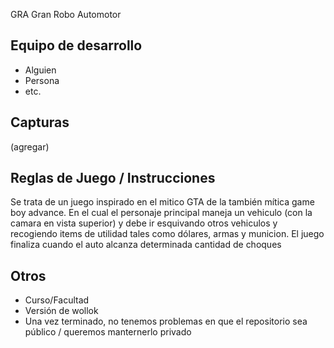 GRA Gran Robo Automotor

## Equipo de desarrollo

- Alguien
- Persona
- etc.

## Capturas

(agregar)

## Reglas de Juego / Instrucciones

Se trata de un juego inspirado en el mitico GTA de la también mítica game boy advance. En el cual el personaje principal maneja un vehiculo (con la camara en vista superior) y debe ir esquivando otros vehiculos y recogiendo items de utilidad tales como dólares, armas y municion. El juego finaliza cuando el auto alcanza determinada cantidad de choques


## Otros

- Curso/Facultad
- Versión de wollok
- Una vez terminado, no tenemos problemas en que el repositorio sea público / queremos manternerlo privado
